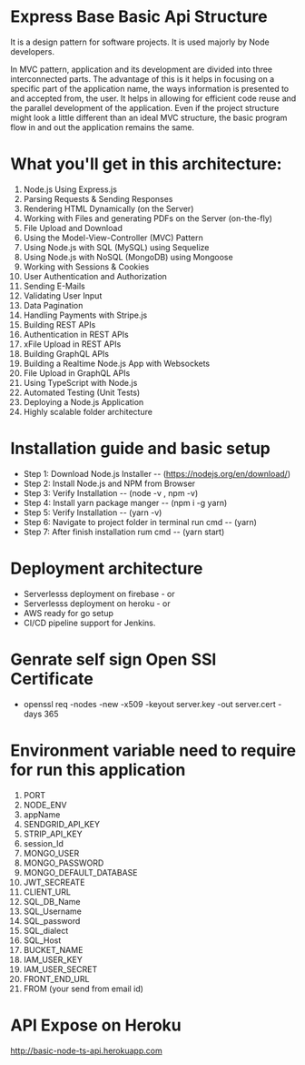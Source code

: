 # Express Base Basic Api Structure

It is a design pattern for software projects. It is used majorly by Node developers.

In MVC pattern, application and its development are divided into three interconnected parts. The advantage of this is it helps in focusing on a specific part of the application name, the ways information is presented to and accepted from, the user. It helps in allowing for efficient code reuse and the parallel development of the application. Even if the project structure might look a little different than an ideal MVC structure, the basic program flow in and out the application remains the same.

# What you'll get in this architecture:

1. Node.js Using Express.js
2. Parsing Requests & Sending Responses
3. Rendering HTML Dynamically (on the Server)
4. Working with Files and generating PDFs on the Server (on-the-fly)
5. File Upload and Download
6. Using the Model-View-Controller (MVC) Pattern
7. Using Node.js with SQL (MySQL) using Sequelize
8. Using Node.js with NoSQL (MongoDB) using Mongoose
9. Working with Sessions & Cookies
10. User Authentication and Authorization
11. Sending E-Mails
12. Validating User Input
13. Data Pagination
14. Handling Payments with Stripe.js
15. Building REST APIs
16. Authentication in REST APIs
17. xFile Upload in REST APIs
18. Building GraphQL APIs
19. Building a Realtime Node.js App with Websockets
20. File Upload in GraphQL APIs
21. Using TypeScript with Node.js
22. Automated Testing (Unit Tests)
23. Deploying a Node.js Application
24. Highly scalable folder architecture


# Installation guide and basic setup

- Step 1: Download Node.js Installer -- (https://nodejs.org/en/download/)
- Step 2: Install Node.js and NPM from Browser
- Step 3: Verify Installation -- (node -v , npm -v)
- Step 4: Install yarn package manger -- (npm i -g yarn)
- Step 5: Verify Installation -- (yarn -v)
- Step 6: Navigate to project folder in terminal run cmd -- (yarn)
- Step 7: After finish installation rum cmd -- (yarn start)

# Deployment architecture

- Serverlesss deployment on firebase - or
- Serverlesss deployment on heroku - or
- AWS ready for go setup
- CI/CD pipeline support for Jenkins.

# Genrate self sign Open SSl Certificate

- openssl req -nodes -new -x509 -keyout server.key -out server.cert -days 365

# Environment variable need to require for run this application

1. PORT
2. NODE_ENV
3. appName
4. SENDGRID_API_KEY
5. STRIP_API_KEY
6. session_Id
7. MONGO_USER
8. MONGO_PASSWORD
9. MONGO_DEFAULT_DATABASE
10. JWT_SECREATE
11. CLIENT_URL
12. SQL_DB_Name
13. SQL_Username
14. SQL_password
15. SQL_dialect
16. SQL_Host
17. BUCKET_NAME
18. IAM_USER_KEY
19. IAM_USER_SECRET
20. FRONT_END_URL
21. FROM (your send from email id)

# API Expose on Heroku
http://basic-node-ts-api.herokuapp.com
